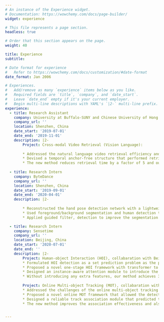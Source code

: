 ```yaml
---
# An instance of the Experience widget.
# Documentation: https://wowchemy.com/docs/page-builder/
widget: experience

# This file represents a page section.
headless: true

# Order that this section appears on the page.
weight: 40

title: Experience
subtitle:

# Date format for experience
#   Refer to https://wowchemy.com/docs/customization/#date-format
date_format: Jan 2006

# Experiences.
#   Add/remove as many `experience` items below as you like.
#   Required fields are `title`, `company`, and `date_start`.
#   Leave `date_end` empty if it's your current employer.
#   Begin multi-line descriptions with YAML's `|2-` multi-line prefix.
experience:
  - title: Research Assistant
    company: University at Buffalo-SUNY and Chinese University of Hong Kong, Shenzhen
    company_url: ''
    location: Shenzhen, China
    date_start: '2019-07-01'
    date_end: '2019-11-01'
    description: |2-
        Project: Cross-modal Video Retrieval (Vision Language):
        
        * Addressed the natural language video retrieval efficiency and effectiveness problem as the primary researcher.
        * Devised a temporal anchor-free structure that performed retrieval directly on each temporal location within the target region. Built a top-down pyramid structure to make use of diverse temporal receptive fields, and a dilated convolutional module to integrate vision-language features more comprehensively.
        * The new method reduces retrieval time by a factor of 5 and outperforms previous work by 10% on retrieval accuracy.
        
  - title: Research Intern
    company: ByteDance
    company_url: ''
    location: Shenzhen, China
    date_start: '2019-09-01'
    date_end: '2020-04-01'
    description: |2-     
        
        * Reconstructed the hand pose detection network with a lightweight backbone. Finetuned and validated the new model based on millions of real-life user data, ensuring the high run speed while maintaining the comparatively robust detection precision.
        * Used foreground/background segmentation and human detection to discover all the human bodies in the video.
        * Applied guided filter, detection to improve the segmentation performance, especially under distant multi-person scenarios. 

  - title: Research Intern
    company: Sensetime
    company_url: ''
    location: Beijing, China
    date_start: '2020-07-01'
    date_end: ''
    description: |2-     
        Project: Human-object Interaction (HOI), collabaration with Beihang University:
        * Formulated HOI detection as a set prediction problem as the primary researcher. The new formulation breaks the instance-centric and location limitations of the existing methods.
        * Proposed a novel one-stage HOI framework with transformer to adaptively aggregate the most suitable features.
        * Designed an instance-aware attention module to introduce the instance information into the interaction branch.
        * Without introducing any extra features, our method achieves 31% relative improvement over the second-best one-stage method on the HICO-DET dataset especially.  
        
        Project: Online Multi-object Tracking (MOT), collabaration with University of Washington:
        * Addressed the challenges of the online multi-object tracking problem as the primary researcher.
        * Proposed a novel online MOT framework that allowed the detection and association process to aggregate features according to their different requirements respectively.
        * Designed a reliable track association module that predicted the motion and representative appearance embedding for each track, and then jointly performed the location and appearance matching based on them.
        * The new method improves the association effectiveness and also keeps competitive detection accuracy, reaches SOTA performance on MOT17 as an online MOT tracker.


---
```

